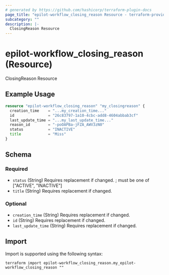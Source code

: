 ```yaml
---
# generated by https://github.com/hashicorp/terraform-plugin-docs
page_title: "epilot-workflow_closing_reason Resource - terraform-provider-epilot-workflow"
subcategory: ""
description: |-
  ClosingReason Resource
---
```


# epilot-workflow_closing_reason (Resource)

ClosingReason Resource

## Example Usage

```terraform
resource "epilot-workflow_closing_reason" "my_closingreason" {
  creation_time    = "...my_creation_time..."
  id               = "26c83797-1a10-4cbc-add8-4604abbab3cf"
  last_update_time = "...my_last_update_time..."
  reason_id        = "-poOAPBa-jFZA_AWV3zN0"
  status           = "INACTIVE"
  title            = "Miss"
}
```

<!-- schema generated by tfplugindocs -->
## Schema

### Required

- `status` (String) Requires replacement if changed. ; must be one of ["ACTIVE", "INACTIVE"]
- `title` (String) Requires replacement if changed.

### Optional

- `creation_time` (String) Requires replacement if changed.
- `id` (String) Requires replacement if changed.
- `last_update_time` (String) Requires replacement if changed.

## Import

Import is supported using the following syntax:

```shell
terraform import epilot-workflow_closing_reason.my_epilot-workflow_closing_reason ""
```
